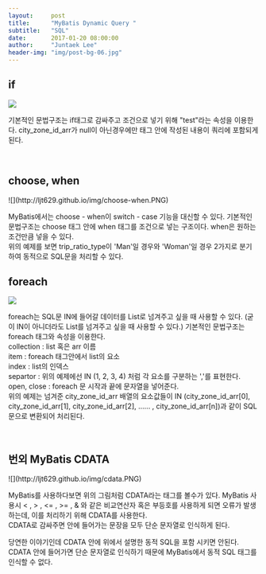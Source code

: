 ```yaml
---
layout:     post
title:      "MyBatis Dynamic Query "
subtitle:   "SQL"
date:       2017-01-20 08:00:00
author:     "Juntaek Lee"
header-img: "img/post-bg-06.jpg"
---
```


<h2 class="section-heading">if</h2>


![](http://ljt629.github.io/img/if.PNG)
<p>
 기본적인 문법구조는 if태그로 감싸주고 조건으로 넣기 위해 "test"라는 속성을 이용한다.
city_zone_id_arr가 null이 아닌경우에만 <if> 태그 안에 작성된 내용이 쿼리에 포함되게 된다.
</p>
<br>

<h2 class="section-heading">choose, when</h2>
![](http://ljt629.github.io/img/choose-when.PNG)
<br>
<p>
 MyBatis에서는 choose - when이 switch - case 기능을 대신할 수 있다. 기본적인 문법구조는 choose 태그 안에 when 태그를 조건으로 넣는 구조이다. when은 원하는 조건만큼 넣을 수 있다. <br>
위의 예제를 보면 trip_ratio_type이 'Man'일 경우와 'Woman'일 경우 2가지로 분기하여 동적으로 SQL문을 처리할 수 있다.
</p>


<h2 class="section-heading">foreach</h2>

![](http://ljt629.github.io/img/foreach.PNG)
<p>
 foreach는 SQL문 IN에 들어갈 데이터를 List로 넘겨주고 싶을 때 사용할 수 있다. (굳이 IN이 아니더라도 List를 넘겨주고 싶을 때 사용할 수 있다.) 기본적인 문법구조는 foreach 태그와 속성을 이용한다. <br>
collection : list 혹은 arr 이름 <br>
item : foreach 태그안에서 list의 요소 <br>
index : list의 인덱스 <br>
separtor : 위의 예제에선 IN (1, 2, 3, 4) 처럼 각 요소를 구분하는 ','를 표현한다. <br>
open, close : foreach 문 시작과 끝에 문자열을 넣어준다. <br>
위의 예제는 넘겨준 city_zone_id_arr 배열의 요소값들이 IN (city_zone_id_arr[0], city_zone_id_arr[1], city_zone_id_arr[2], ...... , city_zone_id_arr[n])과 같이 SQL문으로 변환되어 처리된다.
</p>
<br>

<h2 class="section-heading">번외 MyBatis CDATA</h2>
![](http://ljt629.github.io/img/cdata.PNG)
<p>
MyBatis를 사용하다보면 위의 그림처럼 CDATA라는 태그를 볼수가 있다. MyBatis 사용시 < , > , <= , >= , & 와 같은 비교연산자 혹은 부등호를 사용하게 되면 오류가 발생하는데, 이를 처리하기 위해 CDATA를 사용한다. <br>
CDATA로 감싸주면 안에 들어가는 문장을 모두 단순 문자열로 인식하게 된다. <br>

<p>
당연한 이야기인데 CDATA 안에 위에서 설명한 동적 SQL을 포함 시키면 안된다. CDATA 안에 들어가면 단순 문자열로 인식하기 때문에 MyBatis에서 동적 SQL 태그를 인식할 수 없다. 
</P
</p>